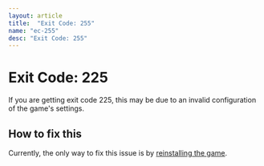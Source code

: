 ```yaml
---
layout: article
title:  "Exit Code: 255"
name: "ec-255"
desc: "Exit Code: 255"
---
```

# Exit Code: 225
If you are getting exit code 225, this may be due to an invalid configuration of the game's settings.

## How to fix this
Currently, the only way to fix this issue is by [reinstalling the game](/help/reinstalling-minecraft).
